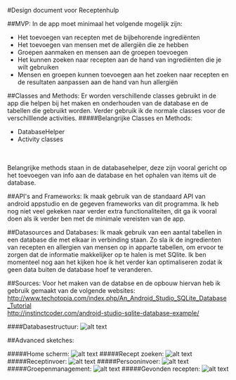 #Design document voor Receptenhulp

##MVP:
In de app moet minimaal het volgende mogelijk zijn:
- Het toevoegen van recepten met de bijbehorende ingrediënten
- Het toevoegen van mensen met de allergiën die ze hebben
- Groepen aanmaken en mensen aan de groepen toevoegen
- Het kunnen zoeken naar recepten aan de hand van ingrediënten die je wilt gebruiken
- Mensen en groepen kunnen toevoegen aan het zoeken naar recepten en de resultaten aanpassen aan de hand van hun allergiën


##Classes and Methods:
Er worden verschillende classes gebruikt in de app die helpen bij het maken en onderhouden van de database en de tabellen die gebruikt worden. Verder gebruik ik de normale classes voor de verschilllende activities.
#####Belangrijke Classes en Methods:
- DatabaseHelper
- Activity classes
<br>
<br>Belangrijke methods staan in de databasehelper, deze zijn vooral gericht op het toevoegen van info aan de database en het ophalen van items uit de database.

##API's and Frameworks:
Ik maak gebruik van de standaard API van android appstudio en de gegeven frameworks van dit programma. Ik heb nog niet veel gekeken naar verder extra functionaliteiten, dit ga ik vooral doen als ik verder ben met de minimale vereisten van de app.

##Datasources and Databases:
Ik maak gebruik van een aantal tabellen in een database die met elkaar in verbinding staan. Zo sla ik de ingredienten van recepten en allergien van mensen op in apparte tabellen, om ervoor te zorgen dat de informatie makkelijker op te halen is met SQlite. Ik ben momenteel nog aan het kijken hoe ik het verder kan optimaliseren zodat ik geen data buiten de database hoef te veranderen. <br>

##Sources:
Voor het maken van de databse en de opbouw hiervan heb ik gebruik gemaakt van de volgende websites:
<br>
http://www.techotopia.com/index.php/An_Android_Studio_SQLite_Database_Tutorial
<br>
http://instinctcoder.com/android-studio-sqlite-database-example/

####Databasestructuur:
![alt text](https://github.com/ndevisscher/Programmeerproject/blob/master/doc/einproject%20mprog%20database.png "1")

##Advanced sketches:

#####Home scherm:
![alt text](https://github.com/ndevisscher/Programmeerproject/blob/master/doc/HomeFinal.png "1")
#####Recept zoeken:
![alt text](https://github.com/ndevisscher/Programmeerproject/blob/master/doc/ZoekReceptFinal.png "1")
#####Receptinvoer:
![alt text](https://github.com/ndevisscher/Programmeerproject/blob/master/doc/receptInvoerFinal.png "1")
#####Persooninvoer:
![alt text](https://github.com/ndevisscher/Programmeerproject/blob/master/doc/PersoonInvoerFinal.png "1")
#####Groepenmanagement:
![alt text](https://github.com/ndevisscher/Programmeerproject/blob/master/doc/groepManagerFinal.png "1")
#####Gevonden recepten:
![alt text](https://github.com/ndevisscher/Programmeerproject/blob/master/doc/gevondenReceptenFinal.png "1")

